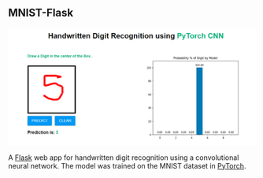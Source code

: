 ## MNIST-Flask

![](https://github.com/harish678/MNIST-Flask/blob/master/static/capture.PNG?raw=true)

A [Flask](http://flask.pocoo.org/) web app for handwritten digit recognition using a convolutional neural network. The model was trained on the MNIST dataset in [PyTorch](https://pytorch.org/).
